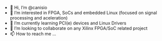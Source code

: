 - 👋 Hi, I’m @canisio
- 👀 I’m interested in FPGA, SoCs and embedded Linux (focused on signal processing and aceleration)
- 🌱 I’m currently learning PCI(e) devices and Linux Drivers
- 💞️ I’m looking to collaborate on any Xilinx FPGA/SoC related project
- 📫 How to reach me ...

<!---
canisio/canisio is a ✨ special ✨ repository because its `README.md` (this file) appears on your GitHub profile.
You can click the Preview link to take a look at your changes.
--->

